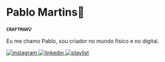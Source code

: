 # Pablo Martins🦎

**`CRAFTMAN`💡**

Eu me chamo Pablo, sou criador no mundo físico e no digital.


<p aligh="center">
    <a href="https://instagram.com/pxbmr" target="_blank">
    <img alt="instagram" title="Meu instagram" src="https://img.shields.io/badge/-Instagram-%23E4405F?style=for-the-badge&logo=instagram&logoColor=white" target="_blank">
    </a>
<!-- 
    <a href="https://www.twitch.tv/rafaballerinii" target="_blank"><img src="https://img.shields.io/badge/Twitch-9146FF?style=for-the-badge&logo=twitch&logoColor=white" target="_blank"></a>
    <a href="https://discord.gg/wagxzStdcR" target="_blank"><img src="https://img.shields.io/badge/Discord-7289DA?style=for-the-badge&logo=discord&logoColor=white" target="_blank"></a>
    <a href = "mailto:contatorafaballerini@gmail.com"><img src="https://img.shields.io/badge/-Gmail-%23333?style=for-the-badge&logo=gmail&logoColor=white" target="_blank"></a>
 -->
    <a href="https://www.linkedin.com/in/pablx" target="_blank">
    <img alt="linkedin" title="Me mande um oi👋" src="https://img.shields.io/badge/-LinkedIn-%230077B5?style=for-the-badge&logo=linkedin&logoColor=white" target="_blank">
    </a> 
    <a href="https://www.youtube.com/watch?v=cNK5xSs_A28&list=PLE_a_8cuPsBCLR-zqYsvMBWOTr_oCb7QK" target="_blank">
    <img alt="playlist" title="Minha playlist" src="https://img.shields.io/badge/YouTube-FF0000?style=for-the-badge&logo=youtube&logoColor=white" target="_blank">
    </a>
</p>
